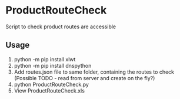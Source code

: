 # ProductRouteCheck
Script to check product routes are accessible

## Usage
1. python -m pip install xlwt
2. python -m pip install dnspython
3. Add routes.json file to same folder, containing the routes to check (Possible TODO - read from server and create on the fly?)
4. python ProductRouteCheck.py
5. View ProductRouteCheck.xls 
